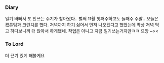 ### Diary
일기 바빠서 또 안쓰는 주기가 찾아왔다.. 벌써 11월 첫째주하고도 둘째주 주말.. 오늘은 캢톤팀과 크런치를 했다. 저녁까지 하기 싫어서 먼저 나오겠다고 했었는데 막상 저녁 먹고 하다보니까 더 앉아서 하게됐네. 작업은 아니고 지금 일기쓰는거지만ㅋㅋ 으앙 ~><
### To Lord
더 끈기 있게 해볼게요